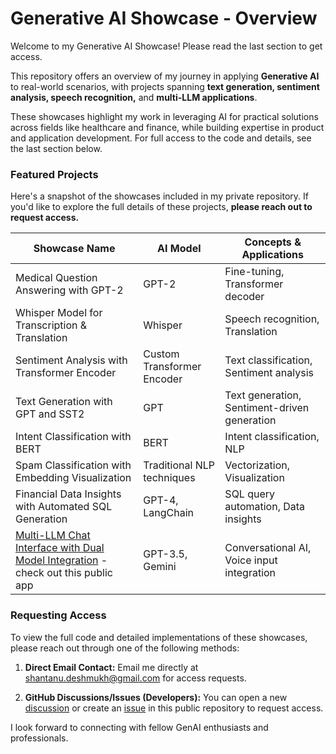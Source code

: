 # Generative AI Showcase - Overview

Welcome to my Generative AI Showcase! Please read the last section to get access.

This repository offers an overview of my journey in applying **Generative AI** to real-world scenarios, with projects spanning **text generation, sentiment analysis, speech recognition,** and **multi-LLM applications**.

These showcases highlight my work in leveraging AI for practical solutions across fields like healthcare and finance, while building expertise in product and application development. For full access to the code and details, see the last section below.


### Featured Projects
Here's a snapshot of the showcases included in my private repository. If you'd like to explore the full details of these projects, **please reach out to request access.**

| Showcase Name                                         | AI Model                     | Concepts & Applications           |
| ----------------------------------------------------- | ---------------------------- | --------------------------------- |
| Medical Question Answering with GPT-2                 | GPT-2                         | Fine-tuning, Transformer decoder  |
| Whisper Model for Transcription & Translation         | Whisper                      | Speech recognition, Translation   |
| Sentiment Analysis with Transformer Encoder           | Custom Transformer Encoder   | Text classification, Sentiment analysis |
| Text Generation with GPT and SST2                     | GPT                          | Text generation, Sentiment-driven generation |
| Intent Classification with BERT                       | BERT                         | Intent classification, NLP        |
| Spam Classification with Embedding Visualization      | Traditional NLP techniques   | Vectorization, Visualization      |
| Financial Data Insights with Automated SQL Generation | GPT-4, LangChain             | SQL query automation, Data insights |
| [Multi-LLM Chat Interface with Dual Model Integration](https://huggingface.co/spaces/shantanu9/multi-llm-gradio-demo) - check out this public app | GPT-3.5, Gemini              | Conversational AI, Voice input integration |


### Requesting Access
To view the full code and detailed implementations of these showcases, please reach out through one of the following methods:

1. **Direct Email Contact:** Email me directly at [shantanu.deshmukh@gmail.com](mailto:shantanu.deshmukh@gmail.com) for access requests.

2. **GitHub Discussions/Issues (Developers):** You can open a new [discussion](https://github.com/sdeshmukh99/Generative-AI-Showcase/discussions) or create an [issue](https://github.com/sdeshmukh99/Generative-AI-Showcase/issues) in this public repository to request access.

I look forward to connecting with fellow GenAI enthusiasts and professionals.
